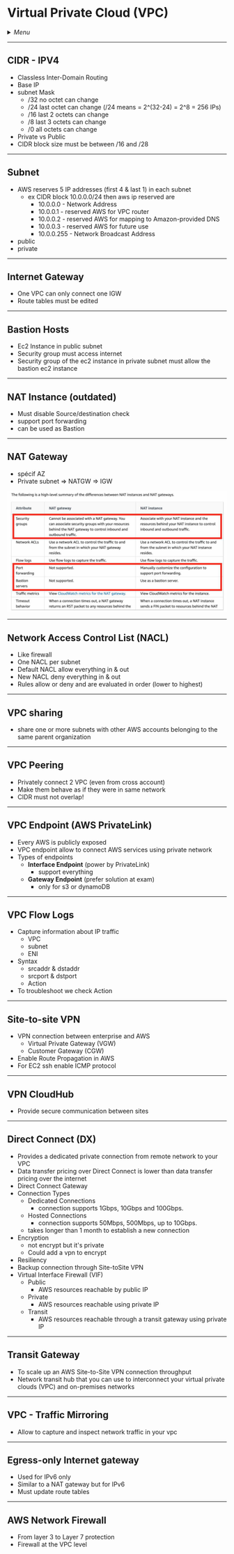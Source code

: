 # Virtual Private Cloud (VPC)

<details>
 <summary><i>Menu</i></summary>

- [CIDR](#cidr---ipv4)
- [Subnet](#subnet)
- [Internet Gateway](#internet-gateway)
- [Bastion Hosts](#bastion-hosts)
- [NAT Instance](#nat-instance-outdated)
- [NAT Gateway](#nat-gateway)
- [NACL](#network-access-control-list-nacl)
- [VPC sharing](#vpc-sharing)
- [VPC Peering](#vpc-peering)
- [VPC Endpoint](#vpc-endpoint-aws-privatelink)
- [VPC Flow Logs](#vpc-flow-logs)
- [Site-to-site VPN](#site-to-site-vpn)
- [VPN CloudHub](#vpn-cloudhub)
- [Direct Connect](#direct-connect-dx)
- [Transit Gateway](#transit-gateway)
- [VPC - Traffic Mirroring](#vpc---traffic-mirroring)
- [Egress-only Internet gateway](#egress-only-internet-gateway)
- [AWS Network Firewall](#aws-network-firewall)
</details>

---
## CIDR - IPV4
- Classless Inter-Domain Routing
- Base IP
- subnet Mask
  - /32 no octet can change
  - /24 last octet can change (/24 means = 2^(32-24) = 2^8 = 256 IPs)
  - /16 last 2 octets can change
  - /8 last 3 octets can change
  - /0 all octets can change
- Private vs Public
- CIDR block size must be between /16 and /28

---
## Subnet
- AWS reserves 5 IP addresses (first 4 & last 1) in each subnet
  - ex CIDR block 10.0.0.0/24 then aws ip reserved are
    - 10.0.0.0 - Network Address 
    - 10.0.0.1 - reserved AWS for VPC router 
    - 10.0.0.2 - reserved AWS for mapping to Amazon-provided DNS
    - 10.0.0.3 - reserved AWS for future use
    - 10.0.0.255 - Network Broadcast Address 
- public
- private

---
## Internet Gateway
- One VPC can only connect one IGW
- Route tables must be edited

---
## Bastion Hosts
- Ec2 Instance in public subnet
- Security group must access internet
- Security group of the ec2 instance in private subnet must allow the bastion ec2 instance

---
## NAT Instance (outdated)
- Must disable Source/destination check
- support port forwarding
- can be used as Bastion

---
## NAT Gateway
- spécif AZ
- Private subnet => NATGW => IGW

![NAT security](../../images/NAT_security.jpg)

---
## Network Access Control List (NACL)
- Like firewall
- One NACL per subnet
- Default NACL allow everything in & out
- New NACL deny everything in & out
- Rules allow or deny and are evaluated in order (lower to highest)

---
## VPC sharing
- share one or more subnets with other AWS accounts belonging to the same parent organization

---
## VPC Peering
- Privately connect 2 VPC (even from cross account)
- Make them behave as if they were in same network
- CIDR must not overlap!

---
## VPC Endpoint (AWS PrivateLink)
- Every AWS is publicly exposed
- VPC endpoint  allow to connect AWS services using private network
- Types of endpoints
  - __Interface Endpoint__ (power by PrivateLink)
    - support everything
  - __Gateway Endpoint__ (prefer solution at exam)
    - only for s3 or dynamoDB

---
## VPC Flow Logs
- Capture information about IP traffic
  - VPC
  - subnet
  - ENI
- Syntax
  - srcaddr & dstaddr
  - srcport & dstport
  - Action
- To troubleshoot we check Action

---
## Site-to-site VPN
- VPN connection between enterprise and AWS
  - Virtual Private Gateway (VGW)
  - Customer Gateway (CGW)
- Enable Route Propagation in AWS
- For EC2 ssh enable ICMP protocol

---
## VPN CloudHub
- Provide secure communication between sites

---  
## Direct Connect (DX)
- Provides a dedicated private connection from remote network to your VPC
- Data transfer pricing over Direct Connect is lower than data transfer pricing over the internet
- Direct Connect Gateway
- Connection Types
  - Dedicated Connections
    - connection supports 1Gbps, 10Gbps and 100Gbps.
  - Hosted Connections
    - connection supports 50Mbps, 500Mbps, up to 10Gbps.
  - takes longer than 1 month to establish a new connection
- Encryption
  - not encrypt but it's private
  - Could add a vpn to encrypt
- Resiliency
- Backup connection through Site-toSite VPN
- Virtual Interface Firewall (VIF)
  - Public
    - AWS resources reachable by public IP
  - Private
    - AWS resources reachable using private IP
  - Transit
    - AWS resources reachable through a transit gateway using private IP

---
## Transit Gateway
- To scale up an AWS Site-to-Site VPN connection throughput
- Network transit hub that you can use to interconnect your virtual private clouds (VPC) and on-premises networks

---
## VPC - Traffic Mirroring
- Allow to capture and inspect network traffic in your vpc

---
## Egress-only Internet gateway
- Used for IPv6 only
- Similar to a NAT gateway but for IPv6
- Must update route tables

---
## AWS Network Firewall
- From layer 3 to Layer 7 protection
- Firewall at the VPC level
